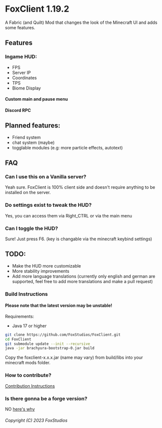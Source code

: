 # FoxClient 1.19.2
A Fabric (and Quilt) Mod that changes the look of the Minecraft UI and adds some features.

## Features
### Ingame HUD:
- FPS
- Server IP
- Coordinates
- TPS
- Biome Display
#### Custom main and pause menu
#### Discord RPC

## Planned features:
- Friend system
- chat system (maybe)
- togglable modules (e.g: more particle effects, autotext)

## FAQ
### Can I use this on a Vanilla server?
Yeah sure. FoxClient is 100% client side and doesn't require anything to be installed on the server.
### Do settings exist to tweak the HUD?
Yes, you can access them via Right_CTRL or via the main menu
### Can I toggle the HUD?
Sure! Just press F6. (key is changable via the minecraft keybind settings) 

## TODO:
- Make the HUD more customizable
- More stability improvements
- Add more language translations (currently only english and german are supported, feel free to add more translations and make a pull request)

### Build Instructions

#### Please note that the latest version may be unstable!

Requirements: 
- Java 17 or higher

```bash
git clone https://github.com/FoxStudios/FoxClient.git
cd FoxClient
git submodule update --init --recursive 
java -jar brachyura-bootstrap-0.jar build
```
Copy the foxclient-x.x.x.jar (name may vary) from build/libs into your minecraft mods folder.

### How to contribute?

[Contribution Instructions](contribute.md)

### Is there gonna be a forge version?
NO [here's why](forge.md)

###### Copyright (C) 2023 FoxStudios

